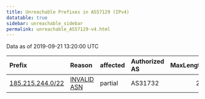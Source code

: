 ```yaml
---
title: Unreachable Prefixes in AS57129 (IPv4)
datatable: true
sidebar: unreachable_sidebar
permalink: unreachable_AS57129-v4.html
---
```


Data as of 2019-09-21 13:20:00 UTC


<div class="datatable-begin"></div>

| Prefix                                                     | Reason                                                                                                  | affected   | Authorized AS   |   MaxLength | Anchor                                         |   unreachable /24s |
|:-----------------------------------------------------------|:--------------------------------------------------------------------------------------------------------|:-----------|:----------------|------------:|:-----------------------------------------------|-------------------:|
| [185.215.244.0/22](https://stat.ripe.net/185.215.244.0/22) | [INVALID ASN](https://rpki-validator.ripe.net/announcement-preview?asn=AS57129&prefix=185.215.244.0/22) | partial    | AS31732         |          24 | [RIPE](unreachable_RIPE_NCC_RPKI_Root-v4.html) |                  4 |

<div class="datatable-end"></div>